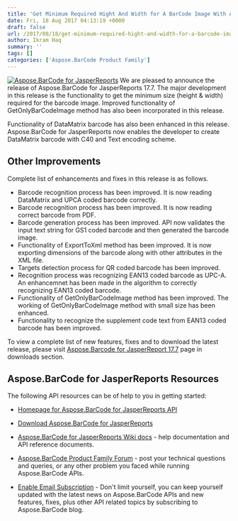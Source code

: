 ```yaml
---
title: 'Get Minimum Required Hight And Width for A BarCode Image With Aspose.BarCode for JasperReports 17.7'
date: Fri, 18 Aug 2017 04:13:19 +0000
draft: false
url: /2017/08/18/get-minimum-required-hight-and-width-for-a-barcode-image/
author: Ikram Haq
summary: ''
tags: []
categories: ['Aspose.BarCode Product Family']
---
```


 [![Aspose.BarCode for JasperReports][1]](https://www.aspose.com/products/barcode/jasperreports) We are pleased to announce the release of Aspose.BarCode for JasperReports 17.7. The major development in this release is the functionality to get the minimum size (height & width) required for the barcode image. Improved functionality of GetOnlyBarCodeImage method has also been incorporated in this release.

Functionality of DataMatrix barcode has also been enhanced in this release. Aspose.BarCode for JasperReports now enables the developer to create DataMatrix barcode with C40 and Text encoding scheme.

## Other Improvements

Complete list of enhancements and fixes in this release is as follows.

*   Barcode recognition process has been improved. It is now reading DataMatrix and UPCA coded barcode correctly.
*   Barcode recognition process has been improved. It is now reading correct barcode from PDF.
*   Barcode generation process has been improved. API now validates the input text string for GS1 coded barcode and then generated the barcode image.
*   Functionality of ExportToXml method has been improved. It is now exporting dimensions of the barcode along with other attributes in the XML file.
*   Targets detection process for QR coded barcode has been improved.
*   Recognition process was recognizing EAN13 coded barcode as UPC-A. An enhancemnet has been made in the algorithm to correctly recognizing EAN13 coded barcode.
*   Functionality of GetOnlyBarCodeImage method has been improved. The working of GetOnlyBarCodeImage method with small size has been enhanced.
*   Functionality to recognize the supplement code text from EAN13 coded barcode has been improved.

To view a complete list of new features, fixes and to download the latest release, please visit [Aspose.Barcode for JasperReport 17.7][2] page in downloads section.

## Aspose.BarCode for JasperReports Resources

The following API resources can be of help to you in getting started:

*   [Homepage for Aspose.BarCode for JasperReports API][3]
    
*   [Download Aspose.BarCode for JasperReports][4]
    
*   [Aspose.BarCode for JasperReports Wiki docs][5] - help documentation and API reference documents.
    
*   [Aspose.BarCode Product Family Forum][6] - post your technical questions and queries, or any other problem you faced while running Aspose.BarCode APIs.
    
*   [Enable Email Subscription][7] - Don't limit yourself, you can keep yourself updated with the latest news on Aspose.BarCode APIs and new features, fixes, plus other API related topics by subscribing to Aspose.BarCode blog.




[1]: http://www.aspose.com/Images/aspose.barcode-logo2.jpg "Aspose.BarCode for JasperReports"
[2]: https://downloads.aspose.com/barcode/jasperreports
[3]: https://www.aspose.com/products/barcode/jasperreports
[4]: https://downloads.aspose.com/barcode/jasperreports
[5]: https://docs.aspose.com/display/barcodejasperreports/Home
[6]: https://forum.aspose.com/c/barcode
[7]: https://blog.aspose.com/category/aspose-products/aspose-barcode-product-family/




